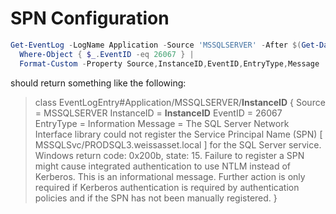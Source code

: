 # SPN Configuration

```powershell
Get-EventLog -LogName Application -Source 'MSSQLSERVER' -After $(Get-Date '7/20/2019') -Before $(Get-Date '07/22/2019') |
  Where-Object { $_.EventID -eq 26067 } |
  Format-Custom -Property Source,InstanceID,EventID,EntryType,Message
```

should return something like the following:

> class EventLogEntry#Application/MSSQLSERVER/**InstanceID**
> {
>   Source = MSSQLSERVER
>   InstanceID = **InstanceID**
>   EventID = 26067
>   EntryType = Information
>   Message = The SQL Server Network Interface library could not register the Service Principal Name (SPN) [
>   MSSQLSvc/PRODSQL3.weissasset.local ] for the SQL Server service. Windows return code: 0x200b, state: 15. Failure to
>   register a SPN might cause integrated authentication to use NTLM instead of Kerberos. This is an informational
>   message. Further action is only required if Kerberos authentication is required by authentication policies and if
>   the SPN has not been manually registered.
> }

